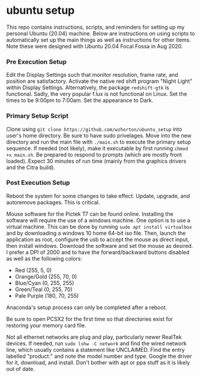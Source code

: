 # ubuntu setup

This repo contains instructions, scripts, and reminders for setting up my personal Ubuntu (20.04) machine. Below are instructions on using scripts to automatically set up the main things as well as instructions for other items. Note these were designed with Ubuntu 20.04 Focal Fossa in Aug 2020. 

### Pre Execution Setup

Edit the Display Settings such that monitor resolution, frame rate, and position are satisfactory. Activate the native red shift program "Night Light" within Display Settings. Alternatively, the package `redshift-gtk` is functional. Sadly, the very popular f.lux is not functional on Linux. Set the times to be 9:00pm to 7:00am. Set the appearance to Dark.

### Primary Setup Script

Clone using `git clone https://github.com/wzhorton/ubuntu_setup` into user's home directory. Be sure to have sudo privelages. Move into the new directory and run the main file with `./main.sh` to execute the primary setup sequence. If needed (not likely), make it executable by first running `chmod +x main.sh`. Be prepared to respond to prompts (which are mostly front loaded). Expect 30 minutes of run time (mainly from the graphics drivers and the Citra build).

### Post Execution Setup

Reboot the system for some changes to take effect. Update, upgrade, and autoremove packages. This is critical.

Mouse software for the Pictek T7 can be found online. Installing the software will require the use of a windows machine. One option is to use a virtual machine. This can be done by running `sudo apt install virtualbox` and by downloading a windows 10 home 64-bit iso file. Then, launch the application as root, configure the usb to accept the mouse as direct input, then install windows. Download the software and set the mouse as desired. I prefer a DPI of 2000 and to have the forward/backward buttons disabled as well as the following colors:

- Red (255, 5, 0)
- Orange/Gold (255, 70, 0)
- Blue/Cyan (0, 255, 255)
- Green/Teal (0, 255, 70)
- Pale Purple (180, 70, 255)

Anaconda's setup process can only be completed after a reboot. 

Be sure to open PCSX2 for the first time so that directories exist for restoring your memory card file.

Not all ethernet networks are plug and play, particularly newer RealTek devices. If needed, run `sudo lshw -C network` and find the wired network line, which usually contains a statement like UNCLAIMED. Find the entry labelled "product:" and note the model number and type. Google the driver for it, download, and install. Don't bother with apt or ppa stuff as it is likely out of date.
